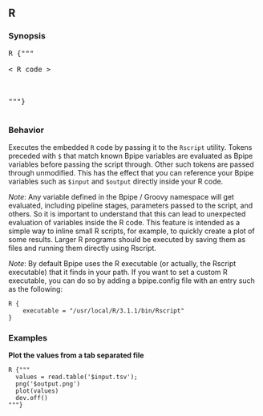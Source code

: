 ## R ##

### Synopsis ###
<pre>R {"""<br>
< R code ><br>
<br>
"""}<br>
</pre>
### Behavior ###
Executes the embedded `R` code by passing it to the `Rscript` utility. Tokens preceded with `$` that match known Bpipe variables are evaluated as Bpipe variables before passing the script through. Other such tokens are passed through unmodified. This has the effect that you can reference your Bpipe variables such as `$input` and `$output` directly inside your R code.

_Note_: Any variable defined in the Bpipe / Groovy namespace will get evaluated, including pipeline stages, parameters passed to the script, and others. So it is important to understand that this can lead to unexpected evaluation of variables inside the R code. This feature is intended as a simple way to inline small R scripts, for example, to quickly create a plot of some results. Larger R programs should be executed by saving them as files and running them directly using Rscript.

_Note_: By default Bpipe uses the R executable (or actually, the Rscript executable) that it finds in your path. If you want to set a custom R executable, you can do so by adding a bpipe.config file with an entry such as the following:
```
R {
    executable = "/usr/local/R/3.1.1/bin/Rscript"
}
```

### Examples ###
**Plot the values from a tab separated file**
```
R {"""
  values = read.table('$input.tsv');
  png('$output.png')
  plot(values)
  dev.off()
"""}
```